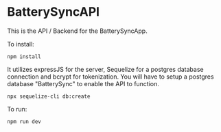 # BatterySyncAPI
This is the API / Backend for the BatterySyncApp.

To install:
```
npm install
```

It utilizes expressJS for the server, Sequelize for a postgres database connection and bcrypt for tokenization.
You will have to setup a postgres database "BatterySync" to enable the API to function.
```
npx sequelize-cli db:create
```

To run:
```
npm run dev
```